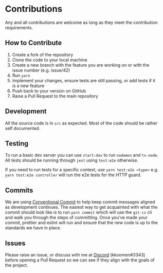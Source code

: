 # Contributions

Any and all contributions are welcome as long as they meet the contribution
requirements.

## How to Contribute

1. Create a fork of the repository
2. Clone the code to your local machine
3. Create a new branch with the feature you are working on or with the issue number (e.g. issue/42)
4. Run `yarn`
5. Implement your changes, ensure tests are still passing, or add tests if it is a new feature
6. Push back to your version on GitHub
7. Raise a Pull Request to the main repository

## Development

All the source code is in `src` as expected. Most of the code should be rather
self documented.

## Testing

To run a basic dev server you can use `start:dev` to run `nodemon` and
`ts-node`. All tests should be running through `jest` using `test:e2e`
otherwise.

If you need to run tests for a specific context, use `yarn test:e2e <type>` e.g.
`yarn test:e2e controller` will run the e2e tests for the HTTP guard.

## Commits

We are using [Conventional Commit](commitlint) to help keep
commit messages aligned as development continues. The easiest way to get
acquainted with what the commit should look like is to run `yarn commit` which
will use the `git-cz` cli and walk you through the steps of committing. Once
you've made your commit, prettier and eslint will run and ensure that the new
code is up to the standards we have in place.

## Issues

Please raise an issue, or discuss with me at [Discord](https://discordapp.com) (kkoomen#3343) before opening a Pull Request so we can see if they align with the goals of the project.

[commitlint]: https://github.com/conventional-changelog/commitlint
